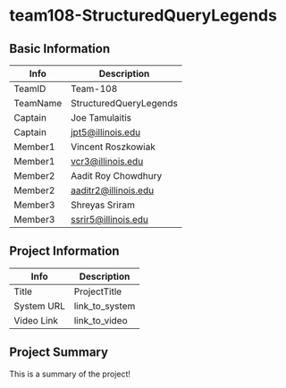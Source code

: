 # team108-StructuredQueryLegends

## Basic Information

|   Info      |        Description     |
| ----------- | ---------------------- |
| TeamID      |        Team-108        |
| TeamName    | StructuredQueryLegends |
| Captain     |      Joe Tamulaitis    |
| Captain     |   jpt5@illinois.edu    |
| Member1     |   Vincent Roszkowiak   |
| Member1     |    vcr3@illinois.edu   |
| Member2     |   Aadit Roy Chowdhury  |
| Member2     |   aaditr2@illinois.edu |
| Member3     |     Shreyas Sriram     |
| Member3     |   ssrir5@illinois.edu  |

## Project Information

|   Info      |        Description     |
| ----------- | ---------------------- |
|  Title      |       ProjectTitle     |
| System URL  |      link_to_system    |
| Video Link  |      link_to_video     |

## Project Summary

This is a summary of the project!
